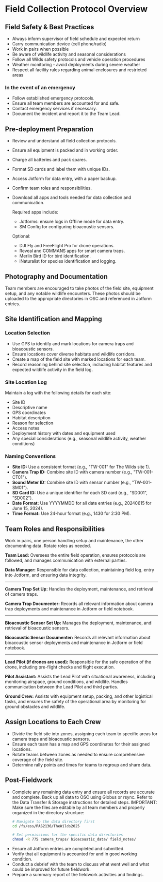 # Field Collection Protocol Overview

## Field Safety & Best Practices

- Always inform supervisor of field schedule and expected return
- Carry communication device (cell phone/radio)
- Work in pairs when possible
- Be aware of wildlife activity and seasonal considerations
- Follow all Wilds safety protocols and vehicle operation procedures
- Weather monitoring - avoid deployments during severe weather
- Respect all facility rules regarding animal enclosures and restricted areas

### In the event of an emergency
- Follow established emergency protocols.
- Ensure all team members are accounted for and safe.
- Contact emergency services if necessary.
- Document the incident and report it to the Team Lead.

## Pre-deployment Preparation
   - Review and understand all field collection protocols.
   - Ensure all equipment is packed and in working order.
   - Charge all batteries and pack spares.
   - Format SD cards and label them with unique IDs.
   - Access Jotform for data entry, with a paper backup.
   - Confirm team roles and responsibilities.
   - Download all apps and tools needed for data collection and communication.

      Required apps include:
     - Jotforms: ensure logs in Offline mode for data entry.
     - SM Config for configuring bioacoustic sensors.

     Optional:
     - DJI Fly and FreeFlight Pro for drone operations.
     - Reveal and COMMANS apps for smart camera traps.
     - Merlin Bird ID for bird identification.
     - iNaturalist for species identification and logging.

## Photography and Documentation
Team members are encouraged to take photos of the field site, equipment setup, and any notable wildlife encounters. These photos should be uploaded to the appropriate directories in OSC and referenced in Jotform entries.


## Site Identification and Mapping
### Location Selection
- Use GPS to identify and mark locations for camera traps and bioacoustic sensors.
- Ensure locations cover diverse habitats and wildlife corridors.
- Create a map of the field site with marked locations for each team.
- Record reasoning behind site selection, including habitat features and expected wildlife activity in the field log.

### Site Location Log
Maintain a log with the following details for each site:
- Site ID
- Descriptive name
- GPS coordinates
- Habitat description
- Reason for selection
- Access notes
- Deployment history with dates and equipment used
- Any special considerations (e.g., seasonal wildlife activity, weather conditions)


### Naming Conventions
   - **Site ID:** Use a consistent format (e.g., "TW-001" for The Wilds site 1).
   - **Camera Trap ID:** Combine site ID with camera number (e.g., "TW-001-CT01").
   - **Sound Meter ID:** Combine site ID with sensor number (e.g., "TW-001-SM01").
   - **SD Card ID:** Use a unique identifier for each SD card (e.g., "SD001", "SD002").
   - **Date Format:** Use YYYYMMDD for all date entries (e.g., 20240615 for June 15, 2024).
   - **Time Format:** Use 24-hour format (e.g., 1430 for 2:30 PM).

## Team Roles and Responsibilities
Work in pairs, one person handling setup and maintenance, the other documenting data. Rotate roles as needed.

**Team Lead:** Oversees the entire field operation, ensures protocols are followed, and manages communication with external parties.
   
**Data Manager:** Responsible for data collection, maintaining field log, entry into Jotform, and ensuring data integrity.

---
   
**Camera Trap Set Up:** Handles the deployment, maintenance, and retrieval of camera traps.
   
**Camera Trap Documenter:** Records all relevant information about camera trap deployments and maintenance in Jotform or field notebook.

---

**Bioacoustic Sensor Set Up:** Manages the deployment, maintenance, and retrieval of bioacoustic sensors.

**Bioacoustic Sensor Documenter:** Records all relevant information about bioacoustic sensor deployments and maintenance in Jotform or field notebook.

---

**Lead Pilot (if drones are used):** Responsible for the safe operation of the drone, including pre-flight checks and flight execution.

**Pilot Assistant:** Assists the Lead Pilot with situational awareness, including monitoring airspace, ground conditions, and wildlife. Handles communication between the Lead Pilot and third parties.
 
 **Ground Crew:** Assists with equipment setup, packing, and other logistical tasks, and ensures the safety of the operational area by monitoring for ground obstacles and wildlife.

## Assign Locations to Each Crew
- Divide the field site into zones, assigning each team to specific areas for camera traps and bioacoustic sensors.
- Ensure each team has a map and GPS coordinates for their assigned locations.
- Rotate teams between zones as needed to ensure comprehensive coverage of the field site.
- Determine rally points and times for teams to regroup and share data.

## Post-Fieldwork
- Complete any remaining data entry and ensure all records are accurate and complete. Back up all data to OSC using Globus or rsync. Refer to the Data Transfer & Storage instructions for detailed steps. IMPORTANT: Make sure the files are editable by all team members and properly organized in the directory structure:
  ```bash
  # Navigate to the data directory first
  cd /fs/ess/PAS2136/TheWilds2025
  
  # Set permissions for the specific data directories
  chmod -R 775 camera_traps/ bioacoustic_data/ field_notes/
  ```
- Ensure all Jotform entries are completed and submitted.
- Verify that all equipment is accounted for and in good working condition.
- Conduct a debrief with the team to discuss what went well and what could be improved for future fieldwork.
- Prepare a summary report of the fieldwork activities and findings.





